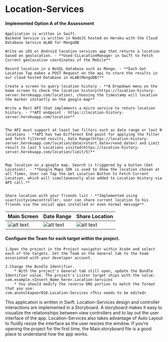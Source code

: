 # Location-Services

#### Implemented Option A of the Assessment

    Application is written in Swift.
    Backend Service is written in NodeJS hosted on Heroku with the Cloud Database Service mLAB for MongoDB

    Write an iOS or Android location services app that returns a location based on geolocation. - **Used CLLocationManager in Swift to Fetch Current geolocation coordinates of the Mobile**

    Record location in a NoSQL database such as Mongo. - **Each Get Location Tap makes a POST Request on the api to store the results in our cloud hosted Database in mLAB(MongoDB)**

    Create a screen to query location history - **A Dropdown menu on the home screen to check the location history(https://location-history-server.herokuapp.com/location), choosing the timestamp will location the marker instantly on the google map**

    Write a Rest API that implements a micro service to return location history. - **API endpoint - https://location-history-server.herokuapp.com/location**


    The API must support at least two filters such as date range or last N locations - **API has two Different End point for applying the filter and fetch filtered results, Data Range(https://location-history-server.herokuapp.com/location/date/<start_date>/<end_date>) and Limit result to last 5 Locations visited(https://location-history-server.herokuapp.com/location/limit/5)**


    Map location on a google map. Search is triggered by a button (Get Location). - **Google Maps SDK is used to Show the location chosen at all Times, User can Tap the Get Location Button to Fetch Current Location, which will simultaneously also added to Location History via API call.**


    Share location with your friends list - **Implemented using uiactivityviewcontroller, user can share current location to his friends via the social apps installed or even normal message**


| Main Screen  | Date Range | Share Location |
| ------------- | ------------- | ------------- |
| ![alt text](https://github.com/anshulkapoor018/Location-Services/blob/master/Screenshots/Main%20Screen.png)  | ![alt text](https://github.com/anshulkapoor018/Location-Services/blob/master/Screenshots/Date%20Range.png)  | ![alt text](https://github.com/anshulkapoor018/Location-Services/blob/master/Screenshots/Share%20Location.png)  |


#### Configure the Team for each target within the project.

    1.Open the project in the Project navigator within Xcode and select each of the targets. Set the Team on the General tab to the team associated with your developer account.

    2.Change the Bundle Identifier.
        * With the project's General tab still open, update the Bundle Identifier value. The project's Lister target ships with the value: com.example.<Insert_Name_here>.Location-Services
        * You should modify the reverse DNS portion to match the format that you use:
    com.anshulkapoor018.Location-Services <This needs to be edited>


This application is written in Swift.
Location-Services design and controller interactions are implemented in a Storyboard. A storyboard makes it easy to visualize the relationships between view controllers and to lay out the user interface of the app. Location-Services also takes advantage of Auto Layout to fluidly resize the interface as the user resizes the window. If you're opening the project for the first time, the Main.storyboard file is a good place to understand how the app works.
